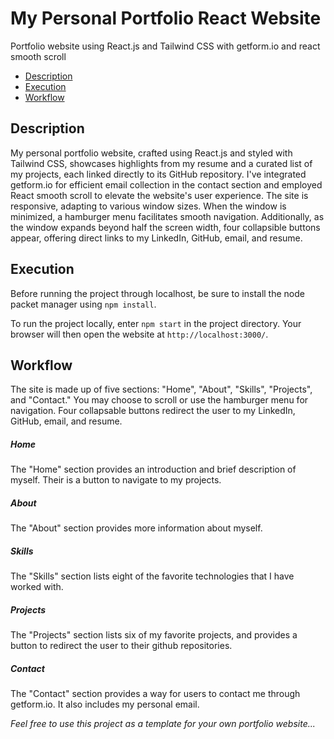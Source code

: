 # My Personal Portfolio React Website
Portfolio website using React.js and Tailwind CSS with getform.io and react smooth scroll

* [Description](https://github.com/BrickFrisbee/my-portfolio-app/blob/main/README.md#description)
* [Execution](https://github.com/BrickFrisbee/my-portfolio-app/blob/main/README.md#Execution)
* [Workflow](https://github.com/BrickFrisbee/my-portfolio-app/blob/main/README.md#workflow)

## Description
My personal portfolio website, crafted using React.js and styled with Tailwind CSS, showcases highlights from my resume and a curated list of my projects, each linked directly to its GitHub repository. I've integrated getform.io for efficient email collection in the contact section and employed React smooth scroll to elevate the website's user experience. The site is responsive, adapting to various window sizes. When the window is minimized, a hamburger menu facilitates smooth navigation. Additionally, as the window expands beyond half the screen width, four collapsible buttons appear, offering direct links to my LinkedIn, GitHub, email, and resume.

## Execution
Before running the project through localhost, be sure to install the node packet manager using `npm install`. 

To run the project locally, enter `npm start` in the project directory. Your browser will then open the website at `http://localhost:3000/`.

## Workflow

The site is made up of five sections: "Home", "About", "Skills", "Projects", and "Contact." You may choose to scroll or use the hamburger menu for navigation. Four collapsable buttons redirect the user to my LinkedIn, GitHub, email, and resume.  

##### Home
The "Home" section provides an introduction and brief description of myself. Their is a button to navigate to my projects. 

##### About
The "About" section provides more information about myself.

##### Skills
The "Skills" section lists eight of the favorite technologies that I have worked with.

##### Projects
The "Projects" section lists six of my favorite projects, and provides a button to redirect the user to their github repositories.

##### Contact
The "Contact" section provides a way for users to contact me through getform.io. It also includes my personal email. 

*Feel free to use this project as a template for your own portfolio website...*


